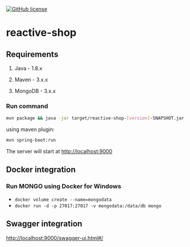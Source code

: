 [![GitHub license](https://img.shields.io/github/license/mashape/apistatus.svg)]()

# reactive-shop

## Requirements

1. Java - 1.8.x

2. Maven - 3.x.x

3. MongoDB - 3.x.x


### Run command

```bash
mvn package && java -jar target/reactive-shop-[version]-SNAPSHOT.jar
```

using maven plugin:

```bash
mvn spring-boot:run
```

The server will start at <http://localhost:9000>

## Docker integration

### Run MONGO using Docker for Windows
- `docker volume create --name=mongodata` 
- `docker run -d -p 27017:27017 -v mongodata:/data/db mongo`

## Swagger integration

<http://localhost:9000/swagger-ui.html#/>
